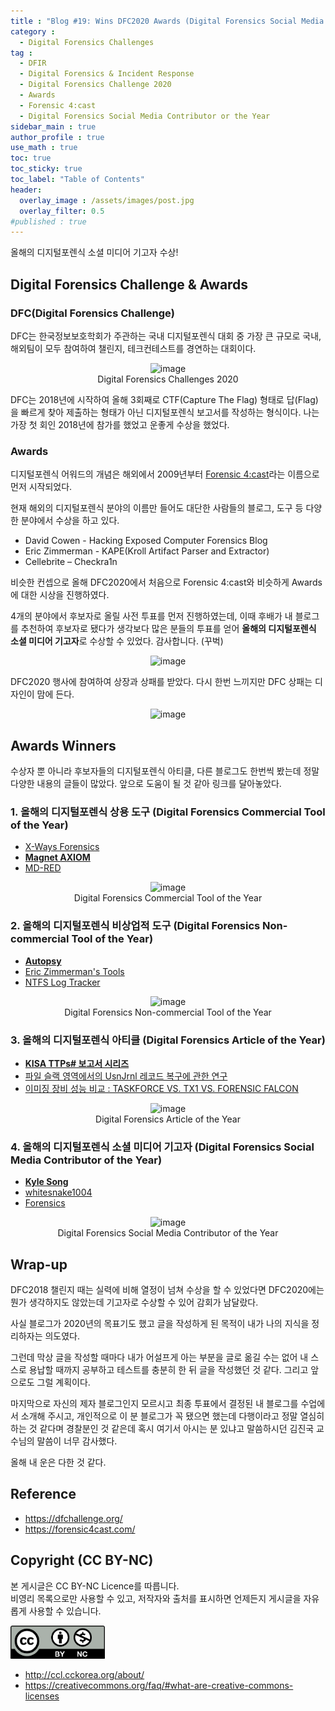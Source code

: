 ```yaml
---
title : "Blog #19: Wins DFC2020 Awards (Digital Forensics Social Media Contributor of the Year)"
category :
  - Digital Forensics Challenges
tag : 
  - DFIR
  - Digital Forensics & Incident Response
  - Digital Forensics Challenge 2020
  - Awards
  - Forensic 4:cast
  - Digital Forensics Social Media Contributor or the Year
sidebar_main : true
author_profile : true
use_math : true
toc: true
toc_sticky: true
toc_label: "Table of Contents"
header:
  overlay_image : /assets/images/post.jpg
  overlay_filter: 0.5
#published : true
---
```

올해의 디지털포렌식 소셜 미디어 기고자 수상!


## Digital Forensics Challenge & Awards
### DFC(Digital Forensics Challenge)
DFC는 한국정보보호학회가 주관하는 국내 디지털포렌식 대회 중 가장 큰 규모로 국내, 해외팀이 모두 참여하여 챌린지, 테크컨테스트를 경연하는 대회이다.

<p align="center">
  <img src="https://i.imgur.com/2y8O6bw.png" alt="image"/>
<br>Digital Forensics Challenges 2020</p>

DFC는 2018년에 시작하여 올해 3회째로 CTF(Capture The Flag) 형태로 답(Flag)을 빠르게 찾아 제출하는 형태가 아닌 디지털포렌식 보고서를 작성하는 형식이다. 나는 가장 첫 회인 2018년에 참가를 했었고 운좋게 수상을 했었다.

### Awards
디지털포렌식 어워드의 개념은 해외에서 2009년부터 [Forensic 4:cast](https://forensic4cast.com/)라는 이름으로 먼저 시작되었다.

현재 해외의 디지털포렌식 분야의 이름만 들어도 대단한 사람들의 블로그, 도구 등 다양한 분야에서 수상을 하고 있다.
- David Cowen - Hacking Exposed Computer Forensics Blog
- Eric Zimmerman - KAPE(Kroll Artifact Parser and Extractor)
- Cellebrite – Checkra1n

비슷한 컨셉으로 올해 DFC2020에서 처음으로 Forensic 4:cast와 비슷하게 Awards에 대한 시상을 진행하였다.

4개의 분야에서 후보자로 올릴 사전 투표를 먼저 진행하였는데, 이때 후배가 내 블로그를 추천하여 후보자로 됐다가 생각보다 많은 분들의 투표를 얻어 **올해의 디지털포렌식 소셜 미디어 기고자**로 수상할 수 있었다. 감사합니다. (꾸벅)

<p align="center">
  <img src="https://i.imgur.com/NzDI3NJ.png" alt="image"/>
</p>

DFC2020 행사에 참여하여 상장과 상패를 받았다. 다시 한번 느끼지만 DFC 상패는 디자인이 맘에 든다.

<p align="center">
  <img src="https://i.imgur.com/fF1FC9F.png" alt="image"/>
</p>


## Awards Winners
수상자 뿐 아니라 후보자들의 디지털포렌식 아티클, 다른 블로그도 한번씩 봤는데 정말 다양한 내용의 글들이 많았다. 앞으로 도움이 될 것 같아 링크를 달아놓았다.

### **1. 올해의 디지털포렌식 상용 도구 (Digital Forensics Commercial Tool of the Year)**
- [X-Ways Forensics](http://www.x-ways.net/forensics/)
- [**Magnet AXIOM**](https://www.magnetforensics.com/products/magnet-axiom/)
- [MD-RED](http://www.hancomgmd.com/ko/ir/press/md-red-mobile-forensic-software-for-data-analysis/)

<p align="center">
  <img src="https://i.imgur.com/Q4PyR3R.png" alt="image"/>
<br>Digital Forensics Commercial Tool of the Year</p>


### **2. 올해의 디지털포렌식 비상업적 도구 (Digital Forensics Non-commercial Tool of the Year)**
- [**Autopsy**](https://www.autopsy.com/)
- [Eric Zimmerman's Tools](https://ericzimmerman.github.io/#!index.md)
- [NTFS Log Tracker](https://sites.google.com/site/forensicnote/ntfs-log-tracker)

<p align="center">
  <img src="https://i.imgur.com/JeD7nNa.png" alt="image"/>
<br>Digital Forensics Non-commercial Tool of the Year</p>


### **3. 올해의 디지털포렌식 아티클 (Digital Forensics Article of the Year)**
- [**KISA TTPs# 보고서 시리즈**](https://www.boho.or.kr/data/reportList.do)
- [파일 슬랙 영역에서의 UsnJrnl 레코드 복구에 관한 연구](https://kdfs.jams.or.kr/po/volisse/sjPubsArtiPopView.kci?soceId=INS000009412&artiId=SJ0000000283&sereId=SER000000001&submCnt=1)
- [이미징 장비 성능 비교 : TASKFORCE VS. TX1 VS. FORENSIC FALCON](http://blog.plainbit.co.kr/archives/2932)

<p align="center">
  <img src="https://i.imgur.com/4VHs0O7.png" alt="image"/>
<br>Digital Forensics Article of the Year</p>


### **4. 올해의 디지털포렌식 소셜 미디어 기고자 (Digital Forensics Social Media Contributor of the Year)**
- [**Kyle Song**](https://kyl3song.github.io/)
- [whitesnake1004](https://blog.forensicresearch.kr/)
- [Forensics](https://blog.system32.kr/category/Forensics)

<p align="center">
  <img src="https://i.imgur.com/Kke97P9.png" alt="image"/>
<br>Digital Forensics Social Media Contributor of the Year</p>


## Wrap-up
DFC2018 챌린지 때는 실력에 비해 열정이 넘쳐 수상을 할 수 있었다면 DFC2020에는 뭔가 생각하지도 않았는데 기고자로 수상할 수 있어 감회가 남달랐다.

사실 블로그가 2020년의 목표기도 했고 글을 작성하게 된 목적이 내가 나의 지식을 정리하자는 의도였다.

그런데 막상 글을 작성할 때마다 내가 어설프게 아는 부분을 글로 옮길 수는 없어 내 스스로 용납할 때까지 공부하고 테스트를 충분히 한 뒤 글을 작성했던 것 같다. 그리고 앞으로도 그럴 계획이다.

마지막으로 자신의 제자 블로그인지 모르시고 최종 투표에서 결정된 내 블로그를 수업에서 소개해 주시고, 개인적으로 이 분 블로그가 꼭 됐으면 했는데 다행이라고 정말 열심히 하는 것 같다며 경찰분인 것 같은데 혹시 여기서 아시는 분 있냐고 말씀하시던 김진국 교수님의 말씀이 너무 감사했다.

올해 내 운은 다한 것 같다.

## Reference
- <https://dfchallenge.org/>
- <https://forensic4cast.com/>


## Copyright (CC BY-NC)
본 게시글은 CC BY-NC Licence를 따릅니다.  
비영리 목록으로만 사용할 수 있고, 저작자와 출처를 표시하면 언제든지 게시글을 자유롭게 사용할 수 있습니다.

<img src="/assets/images/creativecommon_by-nc.png" width="30%" height="30%">

- <http://ccl.cckorea.org/about/>
- <https://creativecommons.org/faq/#what-are-creative-commons-licenses>